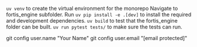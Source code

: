 `uv venv` to create the virtual environment for the monorepo
Navigate to fortis_engine subfolder.  Run `uv pip install -e .[dev]` to install the required and development dependencies.
`uv build` to test that the fortis_engine folder can be built.
`uv run pytest tests/` to make sure the tests can run.

git config user.name "Your Name"
git config user.email "[email protected]"
